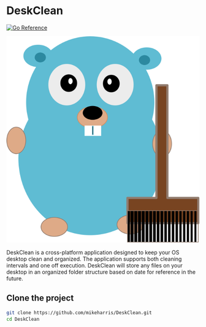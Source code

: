 # DeskClean

[![Go Reference](https://pkg.go.dev/badge/golang.org/x/example.svg)](https://go.dev)

![DeskCleanGopher](images/gopher.svg)

DeskClean is a cross-platform application designed to keep your OS desktop clean
and organized. The application supports both cleaning intervals and one off
execution. DeskClean will store any files on your desktop in an organized folder
structure based on date for reference in the future.

## Clone the project

```sh
git clone https://github.com/mikeharris/DeskClean.git
cd DeskClean 
```

